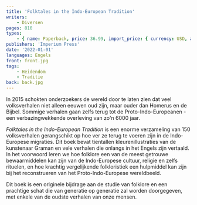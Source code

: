```yaml
---
title: 'Folktales in the Indo-European Tradition'
writers:
    - Diversen
pages: 810
types:
    - { name: Paperback, price: 36.99, import_price: { currency: USD, amount: 34.0 }, isbn: 978-1-922602-26-8 }
publishers: 'Imperium Press'
date: '2022-01-01'
languages: Engels
front: front.jpg
tags:
    - Heidendom
    - Traditie
back: back.jpg
---
```


In 2015 schokten onderzoekers de wereld door te laten zien dat veel volksverhalen niet alleen eeuwen oud zijn, maar ouder dan Homerus en de Bijbel. Sommige verhalen gaan zelfs terug tot de Proto-Indo-Europeanen - een verbazingwekkende overleving van zo'n 6000 jaar.

*Folktales in the Indo-European Tradition* is een enorme verzameling van 150 volksverhalen gerangschikt op hoe ver ze terug te voeren zijn in de Indo-Europese migraties. Dit boek bevat tientallen kleurenillustraties van de kunstenaar Graman en vele verhalen die onlangs in het Engels zijn vertaald. In het voorwoord leren we hoe folklore een van de meest getrouwe bewaarmiddelen kan zijn van de Indo-Europese cultuur, religie en zelfs rituelen, en hoe krachtig vergelijkende folkloristiek een hulpmiddel kan zijn bij het reconstrueren van het Proto-Indo-Europese wereldbeeld.

Dit boek is een originele bijdrage aan de studie van folklore en een prachtige schat die van generatie op generatie zal worden doorgegeven, met enkele van de oudste verhalen van onze mensen.
